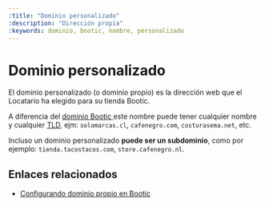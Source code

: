 ```yaml
---
:title: "Dominio personalizado"
:description: "Dirección propia"
:keywords: dominio, bootic, nombre, personalizado
---
```


# Dominio personalizado

El dominio personalizado (o dominio propio) es la dirección web que el Locatario ha elegido para su tienda
Bootic.

A diferencia del [ dominio Bootic ][dominiob] este nombre puede tener cualquier nombre y cualquier [TLD][tld],
ejm: `solomarcas.cl`, `cafenegro.com`, `costurasema.net`, etc.

Incluso un dominio personalizado **puede ser un subdominio**, como por ejemplo: `tienda.tacostacos.com`,
`store.cafenegro.nl`.

## Enlaces relacionados

* [Configurando dominio propio en Bootic](/es/configuracion/dominio-propio)

[tld]:https://es.wikipedia.org/wiki/Dominio_de_nivel_superior "Wikipedia (Enlace externo)"
[dominiob]:/es/wiki/dominio-bootic
